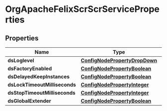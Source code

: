 

# OrgApacheFelixScrScrServiceProperties

## Properties

Name | Type | Description | Notes
------------ | ------------- | ------------- | -------------
**dsLoglevel** | [**ConfigNodePropertyDropDown**](ConfigNodePropertyDropDown.md) |  |  [optional]
**dsFactoryEnabled** | [**ConfigNodePropertyBoolean**](ConfigNodePropertyBoolean.md) |  |  [optional]
**dsDelayedKeepInstances** | [**ConfigNodePropertyBoolean**](ConfigNodePropertyBoolean.md) |  |  [optional]
**dsLockTimeoutMilliseconds** | [**ConfigNodePropertyInteger**](ConfigNodePropertyInteger.md) |  |  [optional]
**dsStopTimeoutMilliseconds** | [**ConfigNodePropertyInteger**](ConfigNodePropertyInteger.md) |  |  [optional]
**dsGlobalExtender** | [**ConfigNodePropertyBoolean**](ConfigNodePropertyBoolean.md) |  |  [optional]



